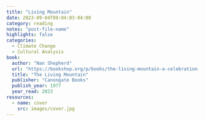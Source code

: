 ```yaml
---
title: "Living Mountain"
date: 2023-09-04T09:04:03-04:00
category: reading
notes: "post-file-name"
highlights: false
categories:
  - Climate Change
  - Cultural Analysis
book:
  author: "Nan Shepherd"
  url: "https://bookshop.org/p/books/the-living-mountain-a-celebration-of-the-cairngorm-mountains-of-scotland-nan-shepherd/11975991"
  title: "The Living Mountain"
  publisher: "Canongate Books"
  publish_year: 1977
  year_read: 2023
resources:
  - name: cover
    src: images/cover.jpg
---
```


